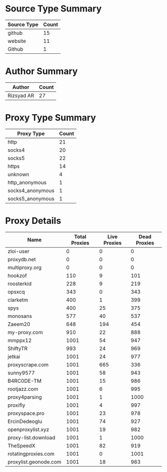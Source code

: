 # Source Type Summary

| Source Type | Count |
|-------------|-------|
| github | 15 |
| website | 11 |
| Github | 1 |


# Author Summary

| Author | Count |
|--------|-------|
| Rizsyad AR | 27 |


# Proxy Type Summary

| Proxy Type | Count |
|------------|-------|
| http | 21 |
| socks4 | 20 |
| socks5 | 22 |
| https | 14 |
| unknown | 4 |
| http_anonymous | 1 |
| socks4_anonymous | 1 |
| socks5_anonymous | 1 |


# Proxy Details

| Name | Total Proxies | Live Proxies | Dead Proxies |
|------|---------------|--------------|---------------|
| zloi-user | 0 | 0 | 0 |
| proxydb.net | 0 | 0 | 0 |
| multiproxy.org | 0 | 0 | 0 |
| hookzof | 110 | 9 | 101 |
| roosterkid | 228 | 9 | 219 |
| opsxcq | 343 | 0 | 343 |
| clarketm | 400 | 1 | 399 |
| spys | 400 | 25 | 375 |
| monosans | 577 | 40 | 537 |
| Zaeem20 | 648 | 194 | 454 |
| my-proxy.com | 910 | 22 | 888 |
| mmppx12 | 1001 | 54 | 947 |
| ShiftyTR | 993 | 24 | 969 |
| jetkai | 1001 | 24 | 977 |
| proxyscrape.com | 1001 | 665 | 336 |
| sunny9577 | 1001 | 58 | 943 |
| B4RC0DE-TM | 1001 | 15 | 986 |
| rootjazz.com | 1001 | 6 | 995 |
| proxy4parsing | 1001 | 1 | 1000 |
| proxifly | 1001 | 4 | 997 |
| proxyspace.pro | 1001 | 23 | 978 |
| ErcinDedeoglu | 1001 | 74 | 927 |
| openproxylist.xyz | 1001 | 19 | 982 |
| proxy-list.download | 1001 | 1 | 1000 |
| TheSpeedX | 1001 | 82 | 919 |
| rotatingproxies.com | 1001 | 0 | 1001 |
| proxylist.geonode.com | 1001 | 18 | 983 |
